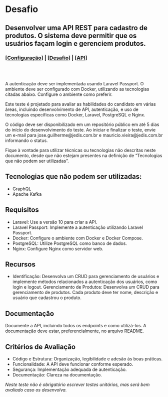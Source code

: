 
# Desafio
## Desenvolver uma API REST para cadastro de produtos. O sistema deve permitir que os usuários façam login e gerenciem produtos.
### [[Configuração](./README.md)] | [[Desafio](./DESAFIO.md)] | [[API](./API.md)]
<br><br>
<p>
A autenticação deve ser implementada usando Laravel Passport. O ambiente deve ser configurado com Docker, utilizando as tecnologias citadas abaixo. Configure o  ambiente como preferir.
</p><p>
Este teste é projetado para avaliar as habilidades do candidato em várias áreas, incluindo desenvolvimento de API, autenticação, e uso de tecnologias específicas como Docker, Laravel, PostgreSQL e Nginx. 
</p><p>
O código deve ser disponibilizado em um repositório público em até 5 dias do início do desenvolvimento do teste. Ao iniciar e finalizar o teste, envie um e-mail para jose.guilherme@jedis.com.br e mauricio.vieira@jedis.com.br informando o status.
</p><p>
Fique à vontade para utilizar técnicas ou tecnologias não descritas neste documento, desde que não estejam presentes na definição de “Tecnologias que não podem ser utilizadas”.
</p>

## Tecnologias que não podem ser utilizadas:
- GraphQL
- Apache Kafka

## Requisitos
- Laravel: Use a versão 10 para criar a API.
- Laravel Passport: Implemente a autenticação utilizando Laravel Passport.
- Docker: Configure o ambiente com Docker e Docker Compose.
- PostgreSQL: Utilize PostgreSQL como banco de dados.
- Nginx: Configure Nginx como servidor web.

## Recursos
- Identificação: Desenvolva um CRUD para gerenciamento de usuários e implemente métodos
relacionados a autenticação dos usuários, como login e logout.
Gerenciamento de Produtos: Desenvolva um CRUD para gerenciamento de produtos. Cada
produto deve ter nome, descrição e usuário que cadastrou o produto.

## Documentação
Documente a API, incluindo todos os endpoints e como utilizá-los. A documentação deve estar,
preferencialmente, no arquivo README.

## Critérios de Avaliação
- Código e Estrutura: Organização, legibilidade e adesão às boas práticas.
- Funcionalidade: A API deve funcionar conforme esperado.
- Segurança: Implementação adequada de autenticação.
- Documentação: Clareza na documentação.

_Neste teste não é obrigatório escrever testes unitários, mas será bem avaliado caso os
desenvolva._